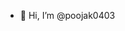 - 👋 Hi, I’m @poojak0403

<!---
poojak0403/poojak0403 is a ✨ special ✨ repository because its `README.md` (this file) appears on your GitHub profile.
You can click the Preview link to take a look at your changes.
--->
